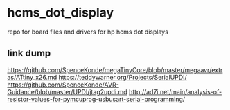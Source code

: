 # hcms_dot_display
repo for board files and drivers for hp hcms dot displays

## link dump
https://github.com/SpenceKonde/megaTinyCore/blob/master/megaavr/extras/ATtiny_x26.md
https://teddywarner.org/Projects/SerialUPDI/
https://github.com/SpenceKonde/AVR-Guidance/blob/master/UPDI/jtag2updi.md
http://ad7i.net/main/analysis-of-resistor-values-for-pymcuprog-usbusart-serial-programming/

